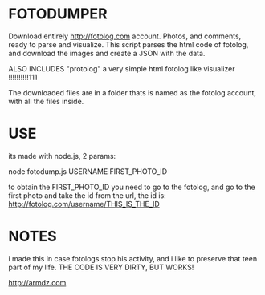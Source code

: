 # FOTODUMPER
Download entirely http://fotolog.com account. Photos, and comments, ready to parse and visualize.
This script parses the html code of fotolog, and download the images and create a JSON with the data.

ALSO INCLUDES "protolog" a very simple html fotolog like visualizer !!!!!!!!!!111

The downloaded files are in a folder thats is named as the fotolog account, with all the files inside.

# USE
its made with node.js, 2 params:

node fotodump.js USERNAME FIRST_PHOTO_ID

to obtain the FIRST_PHOTO_ID you need to go to the fotolog, and go to the first photo and take the id from the url, the id is: http://fotolog.com/username/THIS_IS_THE_ID

# NOTES
i made this in case fotologs stop his activity, and i like to preserve that teen part of my life.
THE CODE IS VERY DIRTY, BUT WORKS!

http://armdz.com
